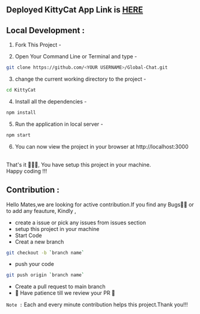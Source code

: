 ## Deployed KittyCat App Link is <a href="https://kambleaa007.github.io/KittyCat/#/">HERE</a>

## Local Development :

1. Fork This Project -

2. Open Your Command Line or Terminal and type - 
```bash 
git clone https://github.com/<YOUR USERNAME>/Global-Chat.git
```
3. change the current working directory to the project - 
```bash
cd KittyCat
```
4. Install all the dependencies -
```bash
npm install
```
5. Run the application in local server -
```bash
npm start
```
6. You can now view the project in your browser at http://localhost:3000
<br>
That's it 🥳🥳🥳, You have setup this project in your machine.
<br>
Happy coding !!!

## Contribution :

Hello Mates,we are looking for active contribution.If you find any Bugs🐛🐛 or to add any feauture,
Kindly ,
- create a issue or pick any issues from issues section
- setup this project in your machine
- Start Code
- Creat a new branch 
``` bash 
git checkout -b `branch name`
```
- push your code
``` bash 
git push origin `branch name`
```
- Create a pull request to main branch
- 🎉 Have patience till we review your PR 🎉

`Note :` Each and every minute contribution helps this project.Thank you!!!


